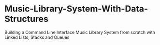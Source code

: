 # Music-Library-System-With-Data-Structures
Building a Command Line Interface Music Library System from scratch with Linked Lists, Stacks and Queues
